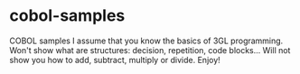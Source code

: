 # cobol-samples
COBOL samples
I assume that you know the basics of 3GL programming.
Won't show what are structures: decision, repetition, code blocks...
Will not show you how to add, subtract, multiply or divide.
Enjoy!
